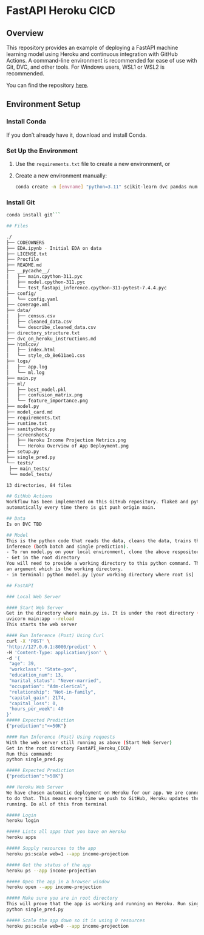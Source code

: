 # FastAPI Heroku CICD

## Overview

This repository provides an example of deploying a FastAPI machine learning model using Heroku and continuous integration with GitHub Actions. A command-line environment is recommended for ease of use with Git, DVC, and other tools. For Windows users, WSL1 or WSL2 is recommended.

You can find the repository [here](https://github.com/LindsayMoir/FastAPI_Heroku_CICD).

## Environment Setup

### Install Conda
If you don’t already have it, download and install Conda.

### Set Up the Environment

1. Use the `requirements.txt` file to create a new environment, or

2. Create a new environment manually:
   
   ```bash
   conda create -n [envname] "python=3.11" scikit-learn dvc pandas numpy pytest jupyter jupyterlab fastapi uvicorn -c conda-forge```

### Install Git
   ```bash
   conda install git```

## Files

./
├── CODEOWNERS
├── EDA.ipynb - Initial EDA on data
├── LICENSE.txt
├── Procfile
├── README.md
├── __pycache__/
│   ├── main.cpython-311.pyc
│   ├── model.cpython-311.pyc
│   └── test_fastapi_inference.cpython-311-pytest-7.4.4.pyc
├── config/
│   └── config.yaml
├── coverage.xml
├── data/
│   ├── census.csv
│   ├── cleaned_data.csv
│   └── describe_cleaned_data.csv
├── directory_structure.txt
├── dvc_on_heroku_instructions.md
├── htmlcov/
│   ├── index.html
│   └── style_cb_8e611ae1.css
├── logs/
│   ├── app.log
│   └── ml.log
├── main.py
├── ml/
│   ├── best_model.pkl
│   ├── confusion_matrix.png
│   └── feature_importance.png
├── model.py
├── model_card.md
├── requirements.txt
├── runtime.txt
├── sanitycheck.py
├── screenshots/
│   ├── Heroku Income Projection Metrics.png
│   └── Heroku Overview of App Deployment.png
├── setup.py
├── single_pred.py
└── tests/
    ├── main_tests/
    └── model_tests/

13 directories, 84 files

## GitHub Actions
Workflow has been implemented on this GitHub repository. flake8 and pytest are ran 
automatically every time there is git push origin main.

## Data
Is on DVC TBD

## Model
This is the python code that reads the data, cleans the data, trains the model, and does 
inference (both batch and single prediction).
- To run model.py on your local environment, clone the above respository.
- Get in the root directory
You will need to provide a working directory to this python command. This program accepts
an argument which is the working directory. 
- in terminal: python model.py [your working directory where root is]

## FastAPI

### Local Web Server

#### Start Web Server
Get in the directory where main.py is. It is under the root directory (FastAPI_Heroku_CICD). Then run this command
uvicorn main:app --reload
This starts the web server

#### Run Inference (Post) Using Curl
curl -X 'POST' \
  'http://127.0.0.1:8000/predict' \
  -H 'Content-Type: application/json' \
  -d '{
    "age": 39,
    "workclass": "State-gov",
    "education_num": 13,
    "marital_status": "Never-married",
    "occupation": "Adm-clerical",
    "relationship": "Not-in-family",
    "capital_gain": 2174,
    "capital_loss": 0,
    "hours_per_week": 40
  }'
##### Expected Prediction
{"prediction":"<=50K"}

#### Run Inference (Post) Using requests
With the web server still running as above (Start Web Server)
Get in the root directory FastAPI_Heroku_CICD/
Run this command:
python single_pred.py

##### Expected Prediction
{"prediction":">50K"}

### Heroku Web Server
We have chosen automatic deployment on Heroku for our app. We are connected to GitHub
to do that. This means every time we push to GitHub, Heroku updates the app that is
running. Do all of this from terminal

##### Login
heroku login

##### Lists all apps that you have on Heroku
heroku apps

##### Supply resources to the app
heroku ps:scale web=1 --app income-projection

##### Get the status of the app
heroku ps --app income-projection

##### Open the app in a browser window
heroku open --app income-projection

##### Make sure you are in root directory
This will prove that the app is working and running on Heroku. Run single_pred.py
python single_pred.py

##### Scale the app down so it is using 0 resources
heroku ps:scale web=0 --app income-projection
